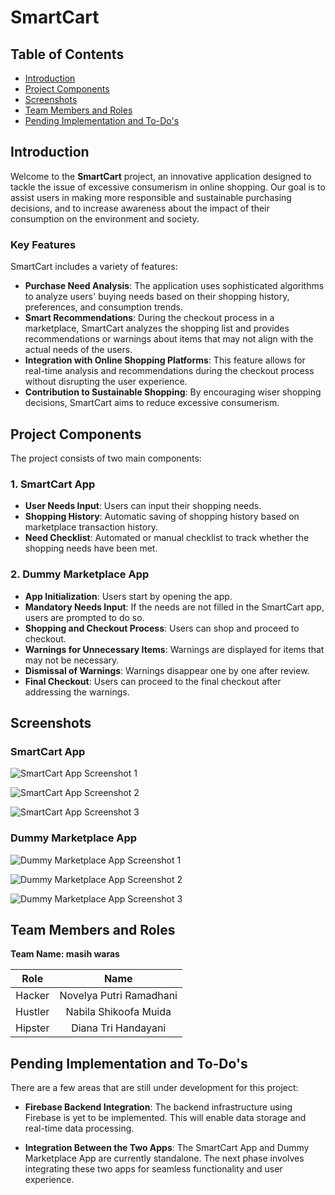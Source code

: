 # SmartCart

## Table of Contents

-   [Introduction](#introduction)
-   [Project Components](#project-components)
-   [Screenshots](#screenshots)
-   [Team Members and Roles](#team-members-and-roles)
-   [Pending Implementation and To-Do's](#pending-implementation-and-to-dos) 

## Introduction

Welcome to the **SmartCart** project, an innovative application designed to tackle the issue of excessive consumerism in online shopping. Our goal is to assist users in making more responsible and sustainable purchasing decisions, and to increase awareness about the impact of their consumption on the environment and society.

### Key Features

SmartCart includes a variety of features:

- **Purchase Need Analysis**: The application uses sophisticated algorithms to analyze users' buying needs based on their shopping history, preferences, and consumption trends.
- **Smart Recommendations**: During the checkout process in a marketplace, SmartCart analyzes the shopping list and provides recommendations or warnings about items that may not align with the actual needs of the users.
- **Integration with Online Shopping Platforms**: This feature allows for real-time analysis and recommendations during the checkout process without disrupting the user experience.
- **Contribution to Sustainable Shopping**: By encouraging wiser shopping decisions, SmartCart aims to reduce excessive consumerism.

## Project Components

The project consists of two main components:

### 1. SmartCart App

- **User Needs Input**: Users can input their shopping needs.
- **Shopping History**: Automatic saving of shopping history based on marketplace transaction history.
- **Need Checklist**: Automated or manual checklist to track whether the shopping needs have been met.

### 2. Dummy Marketplace App

- **App Initialization**: Users start by opening the app.
- **Mandatory Needs Input**: If the needs are not filled in the SmartCart app, users are prompted to do so.
- **Shopping and Checkout Process**: Users can shop and proceed to checkout.
- **Warnings for Unnecessary Items**: Warnings are displayed for items that may not be necessary.
- **Dismissal of Warnings**: Warnings disappear one by one after review.
- **Final Checkout**: Users can proceed to the final checkout after addressing the warnings.

## Screenshots

### SmartCart App

![SmartCart App Screenshot 1](assets/Screenshot-SmartCart-1.png)

![SmartCart App Screenshot 2](assets/Screenshot-SmartCart-2.png)

![SmartCart App Screenshot 3](assets/Screenshot-SmartCart-3.png)

### Dummy Marketplace App

![Dummy Marketplace App Screenshot 1](assets/Screenshot-DummyMarketplace-1.png)

![Dummy Marketplace App Screenshot 2](assets/Screenshot-DummyMarketplace-2.png)

![Dummy Marketplace App Screenshot 3](assets/Screenshot-DummyMarketplace-3.png)


## Team Members and Roles

**Team Name: masih waras**

| **Role** |       **Name**           |
| :------: | :-------------------:    |
|  Hacker  |  Novelya Putri Ramadhani |
|  Hustler |  Nabila Shikoofa Muida   |
|  Hipster |  Diana Tri Handayani     |

## Pending Implementation and To-Do's

There are a few areas that are still under development for this project:

- **Firebase Backend Integration**: The backend infrastructure using Firebase is yet to be implemented. This will enable data storage and real-time data processing.

- **Integration Between the Two Apps**: The SmartCart App and Dummy Marketplace App are currently standalone. The next phase involves integrating these two apps for seamless functionality and user experience.